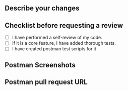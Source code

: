 ## Describe your changes

## Checklist before requesting a review

- [ ] I have performed a self-review of my code.
- [ ] If it is a core feature, I have added thorough tests.
- [ ] I have created postman test scripts for it

## Postman Screenshots

## Postman pull request URL
